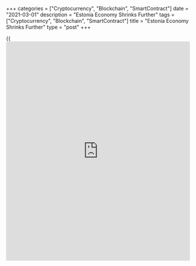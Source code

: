 +++
categories = ["Cryptocurrency", "Blockchain", "SmartContract"]
date = "2021-03-01"
description = "Estonia Economy Shrinks Further"
tags = ["Cryptocurrency", "Blockchain", "SmartContract"]
title = "Estonia Economy Shrinks Further"
type = "post"
+++

{{<iframe id="large-banner" src="https://www.bounty.group/#slide=1.0" width="100%" height="600" scrolling="no" style="border: 0px solid rgb(216, 221, 230); border-radius: 3px;">}}

Estonia's [economy][1] contracted for a fourth straight quarter in the
final three months of 2020, a year in which economic activity was
severely hurt by the coronavirus pandemic.

Gross domestic product dropped an unadjusted 1.2 percent year-on-year
after a 2.5 percent slump in the third quarter, preliminary data from
Statistics Estonia showed Monday.

The economy has been shrinking since the first quarter of 2020 as the
[coronavirus][2] started spreading across the world. In the fourth
quarter of 2019, the economy had expanded 5.3 percent.

Household consumption decreased by 1.3 percent in the fourth quarter.
While expenditure on furnishings, food and communication continued to
increase, spending on transport, clothing and leisure decreased.

On a seasonally and working-day adjusted basis, GDP decreased 1.9
percent year-on-year after a 3.5 percent fall in the third quarter.

Despite the travel restrictions due to the pandemic, exports fared well
with sharp increase in demand for electronic equipment and chemical
products. Imports were led by those of machinery and equipment.

Investments into the financial sector and into transport equipment fell.
Receipts of both value-added tax and excise duties decreased, due to
base effect.

Compared to the previous three months, GDP grew an unadjusted 7.3
percent in the fourth quarter after a 7.1 percent increase in the third
quarter.

Seasonally and working-day adjusted GDP rose 2.1 percent sequentially
following a 2.5 percent growth in the previous quarter.

The economy grew sequentially for a second straight quarter.

"The contribution of manufacturing was negative, but the situation in
that economic activity improved to reach pre-pandemic levels," Robert
Muursepp, an analyst at Statistics Estonia, said.

The rapid decline in transportation and storage also slowed down, the
economist noted. That said, there were other signs of the economy
recovering at the end of the year, Muursepp said, pointing to the
positive contribution from the information and communication and the
financial sector.

In the full year 2020, the Estonian economy shrank 2.9 percent due to
the restrictions imposed in response to the coronavirus, after a 5.0
percent expansion in 2019.

This was the first annual decline in output since a 14.4 percent slump
since the global financial crisis of 2009.

For comments and feedback [contact](https://www.playgroundfx.com/contact/): editorial@rtt[news](https://www.letsplayfx.com/blog/forex-news-website/).com

[Economic News][1]

 **What parts of the world are seeing the best (and worst) economic
performances lately? Click[here][3] to check out our [Econ Scorecard][3]
and find out! See up-to-the-moment [ranking](https://www.playgroundfx.com/blog/crypto-exchange-ranking/)s for the best and worst
performers in [GDP][4], [unemployment rate][5], [inflation][6] and much
more.**

   1. www.rtt[news](https://www.letsplayfx.com/blog/forex-news-website/).com/Content/EconomicNews.aspx
   2. www.rtt[news](https://www.letsplayfx.com/blog/forex-news-website/).com/list/coronavirus.aspx
   3. www.rtt[news](https://www.letsplayfx.com/blog/forex-news-website/).com/economic-scorecard/world-rank/PPI/highest-performance.aspx
   4. www.rtt[news](https://www.letsplayfx.com/blog/forex-news-website/).com/economic-scorecard/world-rank/GDP/highest-performance.aspx
   5. www.rtt[news](https://www.letsplayfx.com/blog/forex-news-website/).com/economic-scorecard/world-rank/unemployment-rate/lowest-performance.aspx
   6. www.rtt[news](https://www.letsplayfx.com/blog/forex-news-website/).com/economic-scorecard/world-rank/CPI/highest-performance.aspx